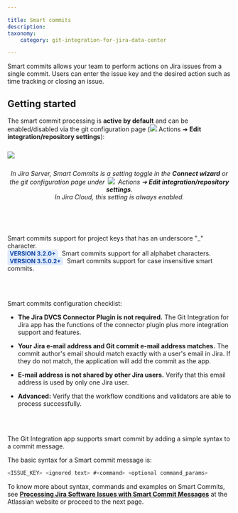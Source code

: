 ```yaml
---

title: Smart commits
description:
taxonomy:
    category: git-integration-for-jira-data-center

---
```


<!-- documentation  -->

Smart commits allows your team to perform actions on Jira issues from a single commit. Users can enter the issue key and the desired action such as time tracking or closing an issue.

## Getting started

The smart commit processing is **active by default** and can be enabled/disabled via the git configuration page (![](/wp-content/uploads/actions-icon.png) Actions ➜ **Edit integration/repository settings**):

<img src='/wp-content/uploads/gij-smart-commit-setting.png' style='display:block;margin:25px auto;max-width:100%' />

<div style='text-align:center;font-style:italic;'>
    In Jira Server, Smart Commits is a setting toggle in the <b>Connect wizard</b> or <br>the git configuration page under <img src='/wp-content/uploads/actions-icon.png' style='margin:0 3px' /> Actions ➜ <b>Edit integration/repository settings</b>. <br>In Jira Cloud, this setting is always enabled.
</div>

<p>&nbsp;</p>

<br>

Smart commits support for project keys that has an underscore "\_" character.<br>
<b style='background-color:#DEEAFE; padding:1px 5px; color:#0C42A3; border-radius:3px; margin: 0 5px 0 0; font-size: small;'>VERSION 3.2.0+</b> Smart commits support for all alphabet characters.<br>
<b style='background-color:#DEEAFE; padding:1px 5px; color:#0C42A3; border-radius:3px; margin: 0 5px 0 0; font-size: small;'>VERSION 3.5.0.2+</b> Smart commits support for case insensitive smart commits.

<br>
<br>

Smart commits configuration checklist:

*   **The Jira DVCS Connector Plugin is not required.**
    The Git Integration for Jira app has the functions of the connector plugin plus more integration support and features.

*   **Your Jira e-mail address and Git commit e-mail address matches.**
    The commit author's email should match exactly with a user's email in Jira. If they do not match, the application will add the commit as the app.

*   **E-mail address is not shared by other Jira users.**
    Verify that this email address is used by only one Jira user.

*   **Advanced:** Verify that the workflow conditions and validators are able to process successfully.

<br>
<br>

The Git Integration app supports smart commit by adding a simple syntax to a commit message.

The basic syntax for a Smart commit message is:

```java
<ISSUE_KEY> <ignored text> #<command> <optional command_params>
```

To know more about syntax, commands and examples on Smart Commits, see <a href='https://confluence.atlassian.com/bitbucket/processing-jira-software-issues-with-smart-commit-messages-298979931.html' target='_blank'><b>Processing Jira Software Issues with Smart Commit Messages</b></a> at the Atlassian website or proceed to the next page.

